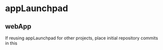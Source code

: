 # appLaunchpad

## webApp

If reusing appLaunchpad for other projects, place initial repository commits in this
